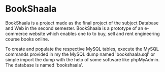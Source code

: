 # BookShaala

BookShaala is a project made as the final project of the subject Database and Web in the second semester. BookShaala is a prototype of an e-commerce website which enables one to to buy, sell and rent engineering course books online.


To create and populate the respective MySQL tables, execute the MySQL commands provided in my the MySQL dump named 'bookshaala.sql' or simple import the dump with the help of some software like phpMyAdmin. The database is named 'bookshaala'.
